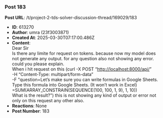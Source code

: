 ### Post 183
**Post URL**: /t/project-2-tds-solver-discussion-thread/169029/183
- **ID**: 613270
- **Author**: umra (23f3003871)
- **Created At**: 2025-03-30T07:17:00.486Z
- **Content**:  
  Dear Sir<br>
Is there any limite for request on tokens. because now my model does not generate any output. for any question also not showing any error. could you please explain.<br>
When i hit  request on this (curl -X POST “<a href="http://localhost:8000/api/" rel="noopener nofollow ugc">http://localhost:8000/api/</a>” <br>
-H “Content-Type: multipart/form-data” <br>
-F "question=Let’s make sure you can write formulas in Google Sheets. Type this formula into Google Sheets. (It won’t work in Excel)
=SUM(ARRAY_CONSTRAIN(SEQUENCE(100, 100, 1, 9), 1, 10))<br>
What is the result?") this is not showing any kind of output or error not only on this request any other also.
- **Reactions**: None
- **Post Number**: 183

